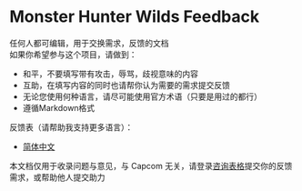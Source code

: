 # Monster Hunter Wilds Feedback
任何人都可编辑，用于交换需求，反馈的文档  
如果你希望参与这个项目，请做到：  
- 和平，不要填写带有攻击，辱骂，歧视意味的内容
- 互助，在填写内容的同时也请帮你认为需要的需求提交反馈
- 无论您使用何种语言，请尽可能使用官方术语（只要是用过的都行）
- 遵循Markdown格式
  
反馈表（请帮助我支持更多语言）：  
- [简体中文](https://github.com/lvyin555/mhwsfeedback/blob/main/cn.md)  

本文档仅用于收录问题与意见，与 Capcom 无关，请登录[咨询表格](https://www.monsterhunter.com/support/wilds/zh-hans/form/consent)提交你的反馈需求，或帮助他人提交助力
